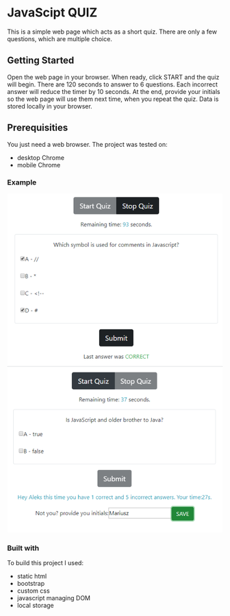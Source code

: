 # JavaScipt QUIZ


This is a simple web page which acts as a short quiz. There are only a few questions, which are multiple choice. 


## Getting Started


Open the web page in your browser. When ready, click START and the quiz will begin. There are 120 seconds to answer to 6 questions. Each incorrect answer will reduce the timer by 10 seconds. At the end, provide your initials so the web page will use them next time, when you repeat the quiz. Data is stored locally in your browser.


## Prerequisities


You just need a web browser. The project was tested on:
* desktop Chrome
* mobile Chrome

### Example

![example1](./Assets/example1.PNG)
![example1](./Assets/example2.PNG)

### Built with

To build this project I used:
* static html
* bootstrap
* custom css
* javascript managing DOM
* local storage